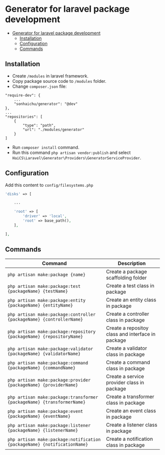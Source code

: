 # Generator for laravel package development

- [Generator for laravel package development](#generator-for-laravel-package-development)
  - [Installation](#installation)
  - [Configuration](#configuration)
  - [Commands](#commands)

## Installation

-   Create `/modules` in laravel framework.
-   Copy package source code to `/modules` folder.
-   Change `composer.json` file:

```
"require-dev": {
    ...
    "sonhaichu/generator": "@dev"
},
...
"repositories": [
    {
        "type": "path",
        "url": "./modules/generator"
    }
]
```

-   Run `composer install` command.
-   Run this command `php artisan vendor:publish` and select `HaiCS\Laravel\Generator\Providers\GeneratorServiceProvider`.

## Configuration

Add this content to `config/filesystems.php`

```php
'disks' => [

    ...

    'root' => [
        'driver' => 'local',
        'root' => base_path(),
    ],

],
```

## Commands

| Command                                                                  | Description                                       |
| ------------------------------------------------------------------------ | ------------------------------------------------- |
| `php artisan make:package {name}`                                        | Create a package scaffolding folder               |
| `php artisan make:package:test {packageName} {testName}`                 | Create a test class in package                    |
| `php artisan make:package:entity {packageName} {entityName}`             | Create an entity class in package                 |
| `php artisan make:package:controller {packageName} {controllerName}`     | Create a controller class in package              |
| `php artisan make:package:repository {packageName} {repositoryName}`     | Create a repositoy class and interface in package |
| `php artisan make:package:validator {packageName} {validatorName}`       | Create a validator class in package               |
| `php artisan make:package:command {packageName} {commandName}`           | Create a command class in package                 |
| `php artisan make:package:provider {packageName} {providerName}`         | Create a service provider class in package        |
| `php artisan make:package:transformer {packageName} {transformerName}`   | Create a transformer class in package             |
| `php artisan make:package:event {packageName} {eventName}`               | Create an event class in package                  |
| `php artisan make:package:listener {packageName} {listenerName}`         | Create a listener class in package                |
| `php artisan make:package:notification {packageName} {notificationName}` | Create a notification class in package            |
